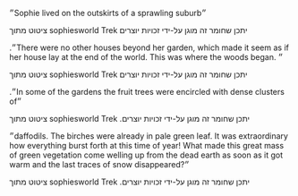 ‏״Sophie lived on the outskirts of a sprawling suburb״

ציטוט מתוך
sophiesworld
Trek
‫יתכן שחומר זה מוגן על-ידי זכויות יוצרים

.‬‏״There were no other houses beyond her garden, which made it seem as if her house lay at the end of the world. This was where the woods began. 
״

ציטוט מתוך
sophiesworld
Trek
‫יתכן שחומר זה מוגן על-ידי זכויות יוצרים

.‬‏״In some of the gardens the fruit trees were encircled with dense clusters of״

ציטוט מתוך
sophiesworld
Trek
‫יתכן שחומר זה מוגן על-ידי זכויות יוצרים.‬

‏״daffodils. The birches were already in pale green leaf. 
It was extraordinary how everything burst forth at this time of year! What made this great mass of green vegetation come welling up from the dead earth as soon as it got warm and the last traces of snow disappeared?״

ציטוט מתוך
sophiesworld
Trek
‫יתכן שחומר זה מוגן על-ידי זכויות יוצרים.‬